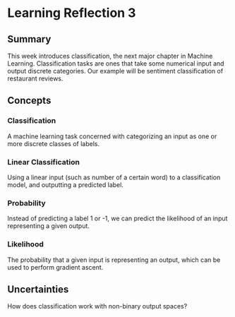 # Learning Reflection 3
## Summary
This week introduces classification, the next major chapter in Machine Learning. Classification tasks are ones that take some numerical input and output discrete categories. Our example will be sentiment classification of restaurant reviews.

## Concepts
### Classification
A machine learning task concerned with categorizing an input as one or more discrete classes of labels.

### Linear Classification
Using a linear input (such as number of a certain word) to a classification model, and outputting a predicted label.

### Probability
Instead of predicting a label 1 or -1, we can predict the likelihood of an input representing a given output.

### Likelihood
The probability that a given input is representing an output, which can be used to perform gradient ascent.

## Uncertainties
How does classification work with non-binary output spaces?